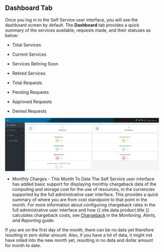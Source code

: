 ## Dashboard Tab

Once you log in to the Self Service user interface, you will see the
dashboard screen by default. The **Dashboard** tab provides a quick
summary of the services available, requests made, and their statuses as
below:

  - Total Services

  - Current Services

  - Services Retiring Soon

  - Retired Services

  - Total Requests

  - Pending Requests

  - Approved Requests

  - Denied Requests

![Dashboard Tab](/images/sui-dashboard.png)

  - Monthly Charges - This Month To Date
    The Self Service user interface has added basic support for
    displaying monthly chargeback data of the computing and storage cost
    for the use of resources, in the currencies supported by the full
    administrative user interface. This provides a quick summary of
    where you are from cost standpoint to that point in the month. For
    more information about configuring chargeback rates in the full
    administrative user interface and how {{ site.data.product.title }} calculates
    chargeback costs, see
    [Chargeback](https://access.redhat.com/documentation/en/red-hat-cloudforms/4.7/single/monitoring-alerts-and-reporting/#sect_chargeback)
    in the *Monitoring, Alerts, and Reporting* guide.

<div class="note">

If you are on the first day of the month, there can be no data yet
therefore resulting in zero dollar amount. Also, if you have a lot of
data, it might not have rolled into the new month yet, resulting in no
data and dollar amount for month to date.

</div>
